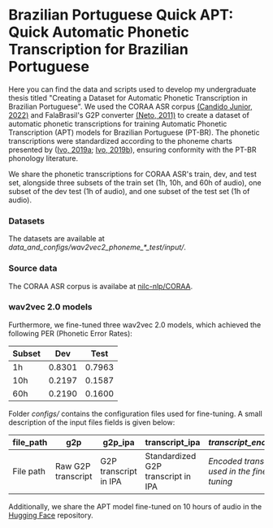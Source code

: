 # Brazilian Portuguese Quick APT: Quick Automatic Phonetic Transcription for Brazilian Portuguese

Here you can find the data and scripts used to develop my undergraduate thesis titled "Creating a Dataset for Automatic Phonetic Transcription in Brazilian Portuguese". We used the CORAA ASR corpus [(Candido Junior, 2022)](https://doi.org/10.1007/s10579-022-09621-4) and FalaBrasil's G2P converter [(Neto, 2011)](https://doi.org/10.1007/s13173-010-0023-1) to create a dataset of automatic phonetic transcriptions for training Automatic Phonetic Transcription (APT) models for Brazilian Portuguese (PT-BR). The phonetic transcriptions were standardized according to the phoneme charts presented by ([Ivo, 2019a](https://grad.letras.ufmg.br/arquivos/monitoria/Aula%2002%20apoio.pdf); [Ivo, 2019b](https://grad.letras.ufmg.br/arquivos/monitoria/Aula%2003%20apoio.pdf)), ensuring conformity with the PT-BR phonology literature.

We share the phonetic transcriptions for CORAA ASR's train, dev, and test set, alongside three subsets of the train set (1h, 10h, and 60h of audio), one subset of the dev test (1h of audio), and one subset of the test set (1h of audio). 

### Datasets

The datasets are available at _data\_and\_configs/wav2vec2\_phoneme\_*\_test/input/_. 

### Source data

The CORAA ASR corpus is availabe at [nilc-nlp/CORAA](https://github.com/nilc-nlp/CORAA).

### wav2vec 2.0 models
Furthermore, we fine-tuned three wav2vec 2.0 models, which achieved the following PER (Phonetic Error Rates):

| Subset | Dev    | Test   |
|--------|--------|--------|
| 1h     | 0.8301 | 0.7963 |
| 10h    | 0.2197 | 0.1587 |
| 60h    | 0.2190 | 0.1600 |

Folder _configs/_ contains the configuration files used for fine-tuning. A small description of the input files fields is given below:

| file_path |         g2p        |        g2p_ipa        |              transcript_ipa        |             *transcript_encoded*              |
|-----------|--------------------|-----------------------|--------------------------------|--------------------------------------------|
| File path | Raw G2P transcript | G2P transcript in IPA | Standardized G2P transcript in IPA | *Encoded transcript used in the fine-tuning* |

Additionally, we share the APT model fine-tuned on 10 hours of audio in the [Hugging Face](https://huggingface.co/caiocrocha/wav2vec2-large-xlsr-53-phoneme-portuguese) repository.
